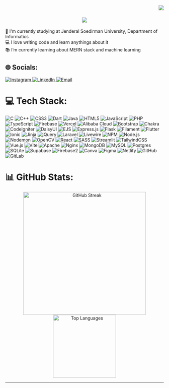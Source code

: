 <img align="right" src="https://visitor-badge.laobi.icu/badge?page_id=AgengPraba.AgengPraba">

<h1 align="center">
  <img src="https://readme-typing-svg.herokuapp.com/?lines=Hello,+There!+👋;My+name+is+Ageng....;Nice+to+meet+you!&center=true&size=30">
</h1>
<p>🏫 I'm currently studying at Jenderal Soedirman University, Department of Informatics<br>
  💻 I love writing code and learn anythings about it<br>
  📚 I’m currently learning about MERN stack and machine learning
</p>

<h2>🌐 Socials:</h2>
<p>
  <a href="https://instagram.com/https://www.instagram.com/agengpraba/">
    <img src="https://img.shields.io/badge/Instagram-%23E4405F.svg?logo=Instagram&logoColor=white" alt="Instagram">
  </a>
  <a href="https://linkedin.com/in/https://www.linkedin.com/in/ageng-praba-wijaya/">
    <img src="https://img.shields.io/badge/LinkedIn-%230077B5.svg?logo=linkedin&logoColor=white" alt="LinkedIn">
  </a>
  <a href="mailto:agengpraba@gmail.com">
    <img src="https://img.shields.io/badge/Email-D14836?logo=gmail&logoColor=white" alt="Email">
  </a>
</p>

<h1>💻 Tech Stack:</h1>
<p>
  <img src="https://img.shields.io/badge/c-%2300599C.svg?style=flat&logo=c&logoColor=white" alt="C">
  <img src="https://img.shields.io/badge/c++-%2300599C.svg?style=flat&logo=c%2B%2B&logoColor=white" alt="C++">
  <img src="https://img.shields.io/badge/css3-%231572B6.svg?style=flat&logo=css3&logoColor=white" alt="CSS3">
  <img src="https://img.shields.io/badge/dart-%230175C2.svg?style=flat&logo=dart&logoColor=white" alt="Dart">
  <img src="https://img.shields.io/badge/java-%23ED8B00.svg?style=flat&logo=openjdk&logoColor=white" alt="Java">
  <img src="https://img.shields.io/badge/html5-%23E34F26.svg?style=flat&logo=html5&logoColor=white" alt="HTML5">
  <img src="https://img.shields.io/badge/javascript-%23323330.svg?style=flat&logo=javascript&logoColor=%23F7DF1E" alt="JavaScript">
  <img src="https://img.shields.io/badge/php-%23777BB4.svg?style=flat&logo=php&logoColor=white" alt="PHP">
  <img src="https://img.shields.io/badge/typescript-%23007ACC.svg?style=flat&logo=typescript&logoColor=white" alt="TypeScript">
  <img src="https://img.shields.io/badge/firebase-%23039BE5.svg?style=flat&logo=firebase" alt="Firebase">
  <img src="https://img.shields.io/badge/vercel-%23000000.svg?style=flat&logo=vercel&logoColor=white" alt="Vercel">
  <img src="https://img.shields.io/badge/AlibabaCloud-%23FF6701.svg?style=flat&logo=alibabacloud&logoColor=white" alt="Alibaba Cloud">
  <img src="https://img.shields.io/badge/bootstrap-%238511FA.svg?style=flat&logo=bootstrap&logoColor=white" alt="Bootstrap">
  <img src="https://img.shields.io/badge/chakra-%234ED1C5.svg?style=flat&logo=chakraui&logoColor=white" alt="Chakra">
  <img src="https://img.shields.io/badge/CodeIgniter-%23EF4223.svg?style=flat&logo=codeIgniter&logoColor=white" alt="CodeIgniter">
  <img src="https://img.shields.io/badge/daisyui-5A0EF8?style=flat&logo=daisyui&logoColor=white" alt="DaisyUI">
  <img src="https://img.shields.io/badge/ejs-%23B4CA65.svg?style=flat&logo=ejs&logoColor=black" alt="EJS">
  <img src="https://img.shields.io/badge/express.js-%23404d59.svg?style=flat&logo=express&logoColor=%2361DAFB" alt="Express.js">
  <img src="https://img.shields.io/badge/flask-%23000.svg?style=flat&logo=flask&logoColor=white" alt="Flask">
  <img src="https://img.shields.io/badge/Filament-FFAA00?style=flat&logoColor=%23000000" alt="Filament">
  <img src="https://img.shields.io/badge/Flutter-%2302569B.svg?style=flat&logo=Flutter&logoColor=white" alt="Flutter">
  <img src="https://img.shields.io/badge/Ionic-%233880FF.svg?style=flat&logo=Ionic&logoColor=white" alt="Ionic">
  <img src="https://img.shields.io/badge/jinja-white.svg?style=flat&logo=jinja&logoColor=black" alt="Jinja">
  <img src="https://img.shields.io/badge/jquery-%230769AD.svg?style=flat&logo=jquery&logoColor=white" alt="jQuery">
  <img src="https://img.shields.io/badge/laravel-%23FF2D20.svg?style=flat&logo=laravel&logoColor=white" alt="Laravel">
  <img src="https://img.shields.io/badge/livewire-%234e56a6.svg?style=flat&logo=livewire&logoColor=white" alt="Livewire">
  <img src="https://img.shields.io/badge/NPM-%23CB3837.svg?style=flat&logo=npm&logoColor=white" alt="NPM">
<!--   <img src="https://img.shields.io/badge/Next-black?style=flat&logo=next.js&logoColor=white" alt="Next JS"> -->
  <img src="https://img.shields.io/badge/node.js-6DA55F?style=flat&logo=node.js&logoColor=white" alt="Node.js">
  <img src="https://img.shields.io/badge/NODEMON-%23323330.svg?style=flat&logo=nodemon&logoColor=%BBDEAD" alt="Nodemon">
  <img src="https://img.shields.io/badge/opencv-%23white.svg?style=flat&logo=opencv&logoColor=white" alt="OpenCV">
  <img src="https://img.shields.io/badge/react-%2320232a.svg?style=flat&logo=react&logoColor=%2361DAFB" alt="React">
  <img src="https://img.shields.io/badge/SASS-hotpink.svg?style=flat&logo=SASS&logoColor=white" alt="SASS">
  <img src="https://img.shields.io/badge/Streamlit-%23FE4B4B.svg?style=flat&logo=streamlit&logoColor=white" alt="Streamlit">
  <img src="https://img.shields.io/badge/tailwindcss-%2338B2AC.svg?style=flat&logo=tailwind-css&logoColor=white" alt="TailwindCSS">
  <img src="https://img.shields.io/badge/vue.js-%2335495e.svg?style=flat&logo=vuedotjs&logoColor=%234FC08D" alt="Vue.js">
  <img src="https://img.shields.io/badge/vite-%23646CFF.svg?style=flat&logo=vite&logoColor=white" alt="Vite">
<!--   <img src="https://img.shields.io/badge/svelte-%23f1413d.svg?style=flat&logo=svelte&logoColor=white" alt="Svelte"> -->
  <img src="https://img.shields.io/badge/apache-%23D42029.svg?style=flat&logo=apache&logoColor=white" alt="Apache">
  <img src="https://img.shields.io/badge/nginx-%23009639.svg?style=flat&logo=nginx&logoColor=white" alt="Nginx">
  <img src="https://img.shields.io/badge/MongoDB-%234ea94b.svg?style=flat&logo=mongodb&logoColor=white" alt="MongoDB">
  <img src="https://img.shields.io/badge/mysql-4479A1.svg?style=flat&logo=mysql&logoColor=white" alt="MySQL">
  <img src="https://img.shields.io/badge/postgres-%23316192.svg?style=flat&logo=postgresql&logoColor=white" alt="Postgres">
  <img src="https://img.shields.io/badge/sqlite-%2307405e.svg?style=flat&logo=sqlite&logoColor=white" alt="SQLite">
  <img src="https://img.shields.io/badge/Supabase-3ECF8E?style=flat&logo=supabase&logoColor=white" alt="Supabase">
  <img src="https://img.shields.io/badge/firebase-a08021?style=flat&logo=firebase&logoColor=ffcd34" alt="Firebase2">
  <img src="https://img.shields.io/badge/Canva-%2300C4CC.svg?style=flat&logo=Canva&logoColor=white" alt="Canva">
  <img src="https://img.shields.io/badge/figma-%23F24E1E.svg?style=flat&logo=figma&logoColor=white" alt="Figma">
  <img src="https://img.shields.io/badge/netlify-%23000000.svg?style=flat&logo=netlify&logoColor=#00C7B7" alt="Netlify">
  <img src="https://img.shields.io/badge/github-%23121011.svg?style=flat&logo=github&logoColor=white" alt="GitHub">
  <img src="https://img.shields.io/badge/gitlab-%23181717.svg?style=flat&logo=gitlab&logoColor=white" alt="GitLab">
</p>
</p>

<h1>📊 GitHub Stats:</h1>
<p align=center>
<div align=center>
  <img width="390" src="https://nirzak-streak-stats.vercel.app/?user=AgengPraba&theme=codeSTACKr&hide_border=true" alt="GitHub Streak">
  <!-- 
  <img align="right" width="370" src="https://github-readme-stats.vercel.app/api?username=AgengPraba&theme=codeSTACKr&hide_border=true&include_all_commits=true&count_private=true" alt="GitHub Stats">
  -->
    <img height="200" src="https://github-readme-stats.vercel.app/api/top-langs/?username=AgengPraba&theme=codeSTACKr&hide_border=true&include_all_commits=true&count_private=true&layout=compact" alt="Top Languages">
  
</div>
<!-- <br><br><br><br><br><br><br><br><br>
<div align=center>
  <img height="200" align="center" src="https://github-readme-stats.vercel.app/api/top-langs/?username=AgengPraba&theme=codeSTACKr&hide_border=true&include_all_commits=true&count_private=true&layout=compact" alt="Top Languages">
</div> -->
</p>

<hr>

<!--   <p>
    <a href="https://visitcount.itsvg.in">
      <img src="https://visitcount.itsvg.in/api?id=AgengPraba&icon=0&color=0" alt="Visitor Counter">
    </a>
  </p> -->

